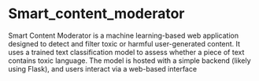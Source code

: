 # Smart_content_moderator
Smart Content Moderator is a machine learning-based web application designed to detect and filter toxic or harmful user-generated content. It uses a trained text classification model to assess whether a piece of text contains toxic language. The model is hosted with a simple backend (likely using Flask), and users interact via a web-based interface
